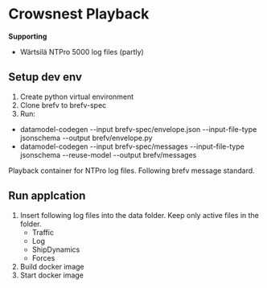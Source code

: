 # Crowsnest Playback

**Supporting**

- Wärtsilä NTPro 5000 log files (partly)

## Setup dev env

1. Create python virtual environment
2. Clone brefv to brefv-spec
3. Run:

- datamodel-codegen --input brefv-spec/envelope.json --input-file-type jsonschema --output brefv/envelope.py
- datamodel-codegen --input brefv-spec/messages --input-file-type jsonschema --reuse-model --output brefv/messages

Playback container for NTPro log files. Following brefv message standard.

## Run applcation

1. Insert following log files into the data folder. Keep only active files in the folder.
   - Traffic
   - Log
   - ShipDynamics
   - Forces
2. Build docker image
3. Start docker image
